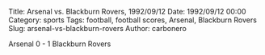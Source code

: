 Title: Arsenal vs. Blackburn Rovers, 1992/09/12
Date: 1992/09/12 00:00
Category: sports
Tags: football, football scores, Arsenal, Blackburn Rovers
Slug: arsenal-vs-blackburn-rovers
Author: carbonero


Arsenal 0 - 1 Blackburn Rovers
